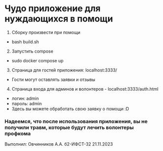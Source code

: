 # Чудо приложение для нуждающихся в помощи

1. Сборку произвести при помощи 
- bash build.sh

2. Запустить compose
- sudo docker compose up

3. Страница для гостей приложения: localhost:3333/
- Гости могут оставлять заявки и отзывы

4. Страница входа для админов и волонтеров - localhost:3333/auth.html 
- логин: admin
- пароль: admin
- Здесь вы можете обработать свою заявку о помощи :D

### Надеемся, что после использования приложения, вы не получили травм, которые будут лечить волонтеры профкома

Выполнил: Овчинников А.А. б2-ИФСТ-32 21.11.2023